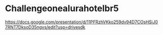# Challengeonealurahotelbr5
https://docs.google.com/presentation/d/11PFRzhVKko259dv94D7COsHSiJ07RNT7DksoD35ngvs/edit?usp=drivesdk
